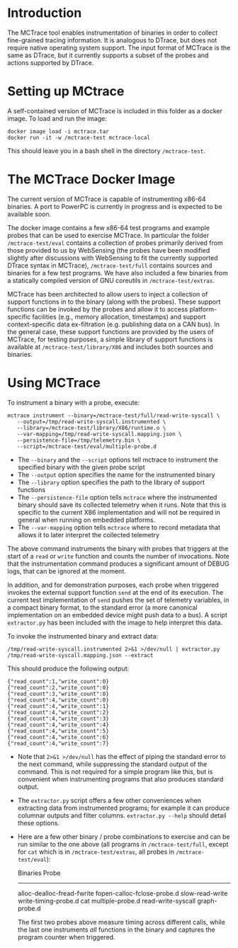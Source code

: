 # Introduction

The MCTrace tool enables instrumentation of binaries in order to collect
fine-grained tracing information. It is analogous to DTrace, but does
not require native operating system support. The input format of MCTrace
is the same as DTrace, but it currently supports a subset of the probes
and actions supported by DTrace.

# Setting up MCtrace

A self-contained version of MCTrace is included in this folder as a
docker image. To load and run the image:

```
docker image load -i mctrace.tar
docker run -it -w /mctrace-test mctrace-local
```

This should leave you in a bash shell in the directory `/mctrace-test`.

# The MCTrace Docker Image

The current version of MCTrace is capable of instrumenting x86-64
binaries. A port to PowerPC is currently in progress and is expected to
be available soon.

The docker image contains a few x86-64 test programs and example probes
that can be used to exercise MCTrace. In particular the folder
`/mctrace-test/eval` contains a collection of probes
primarily derived from those provided to us by WebSensing (the probes
have been modified slightly after discussions with WebSensing to fit the
currently supported DTrace syntax in MCTrace),
`/mctrace-test/full` contains sources and binaries for a few
test programs. We have also included a few binaries from a statically
compiled version of GNU coreutils in `/mctrace-test/extras`.

MCTrace has been architected to allow users to inject a collection of
support functions in to the binary (along with the probes). These
support functions can be invoked by the probes and allow it to access
platform-specific facilities (e.g., memory allocation, timestamps) and
support context-specific data ex-filtration (e.g. publishing data on a
CAN bus). In the general case, these support functions are provided by
the users of MCTrace, for testing purposes, a simple library of support
functions is available at `/mctrace-test/library/X86` and
includes both sources and binaries.

# Using MCTrace

To instrument a binary with a probe, execute:

    mctrace instrument --binary=/mctrace-test/full/read-write-syscall \
       --output=/tmp/read-write-syscall.instrumented \
       --library=/mctrace-test/library/X86/runtime.o \
       --var-mapping=/tmp/read-write-syscall.mapping.json \
       --persistence-file=/tmp/telemetry.bin \
       --script=/mctrace-test/eval/multiple-probe.d

-   The `--binary` and the `--script` options tell mctrace to instrument
    the specified binary with the given probe script
-   The `--output` option specifies the name for the instrumented binary
-   The `--library` option specifies the path to the library of support
    functions
-   The `--persistence-file` option tells `mctrace` where the
    instrumented binary should save its collected telemetry when it
    runs. Note that this is specific to the current X86 implementation
    and will not be required in general when running on embedded
    platforms.
-   The `--var-mapping` option tells `mctrace` where to record metadata
    that allows it to later interpret the collected telemetry

The above command instruments the binary with probes that triggers at
the start of a `read` or `write` function and counts the number of
invocations. Note that the instrumentation command produces a
significant amount of DEBUG logs, that can be ignored at the moment.

In addition, and for demonstration purposes, each probe when triggered
invokes the external support function `send` at the end of its
execution. The current test implementation of `send` pushes the set of
telemetry variables, in a compact binary format, to the standard error
(a more canonical implementation on an embedded device might push data
to a bus). A script `extractor.py` has been included with the image to
help interpret this data.

To invoke the instrumented binary and extract data:

    /tmp/read-write-syscall.instrumented 2>&1 >/dev/null | extractor.py /tmp/read-write-syscall.mapping.json --extract

This should produce the following output:

    {"read_count":1,"write_count":0}
    {"read_count":2,"write_count":0}
    {"read_count":3,"write_count":0}
    {"read_count":4,"write_count":0}
    {"read_count":4,"write_count":1}
    {"read_count":4,"write_count":2}
    {"read_count":4,"write_count":3}
    {"read_count":4,"write_count":4}
    {"read_count":4,"write_count":5}
    {"read_count":4,"write_count":6}
    {"read_count":4,"write_count":7}

-   Note that `2>&1 >/dev/null` has the effect of piping the standard
    error to the next command, while suppressing the standard output of
    the command. This is not required for a simple program like this,
    but is convenient when instrumenting programs that also produces
    standard output.

-   The `extractor.py` script offers a few other conveniences when
    extracting data from instrumented programs; for example it can
    produce columnar outputs and filter columns. `extractor.py --help`
    should detail these options.

-   Here are a few other binary / probe combinations to exercise and can
    be run similar to the one above (all programs in `/mctrace-test/full`, 
    except for `cat` which is in `/mctrace-test/extras`, all probes in
    `/mctrace-test/eval`):

      Binaries                       Probe
      ----------------------------   ------------------------------
      alloc-dealloc-fread-fwrite     fopen-calloc-fclose-probe.d
      slow-read-write                write-timing-probe.d
      cat                            multiple-probe.d
      read-write-syscall             graph-probe.d

    The first two probes above measure timing across different calls,
    while the last one instruments *all* functions in the binary and
    captures the program counter when triggered.
